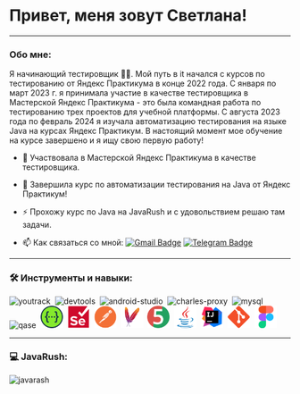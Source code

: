 # Привет, меня зовут Светлана!

---

### Обо мне:

Я начинающий тестировщик :man_technologist:. Мой путь в it начался с курсов по тестированию от Яндекс Практикума в конце 2022 года. C января по март 2023 г. я принимала участие в качестве тестировщика в Мастерской Яндекс Практикума - это была командная работа по тестированию трех проектов для учебной платформы. С августа 2023 года по февраль 2024 я изучала автоматизацию тестирования на языке Java на курсах Яндекс Практикум. В настоящий момент мое обучение на курсе завершено и я ищу свою первую работу!

- :telescope: Участвовала в Мастерской Яндекс Практикума в качестве тестировщика.

- :seedling: Завершила курс по автоматизации тестирования на Java от Яндекс Практикум!

- :zap: Прохожу курс по Java на JavaRush и с удовольствием решаю там задачи.

- :mailbox: Как связаться со мной: [![Gmail Badge](https://img.shields.io/badge/-Gmail-red?style=flat&logo=Gmail&logoColor=white)](mailto:lana.strogaleva@gmail.com)  [![Telegram Badge](https://img.shields.io/badge/-LanaStrog-blue?style=flat&logo=Telegram&logoColor=white)](https://t.me/LanaStrog)
---

### 🛠 Инструменты и навыки:

<div>
  <img src="https://upload.wikimedia.org/wikipedia/commons/thumb/8/8d/YouTrack_Icon.svg/1024px-YouTrack_Icon.svg.png?20200803082248" title="youtrack" alt="youtrack" width="40" height="40"/>&nbsp
  <img src="https://d33wubrfki0l68.cloudfront.net/38b5c953a4667366685d55db55d057c86db1fc54/a0fdc/static/acae6b24d940347661ca901ea07f47c1/chrome-dev-logo-icon.png" title="devtools" alt="devtools" width="40" height="40"/>&nbsp
  <img src="https://cdn.jsdelivr.net/gh/devicons/devicon/icons/androidstudio/androidstudio-original.svg" title="android-studio" alt="android-studio" width="40" height="40"/>&nbsp
  <img src="https://cdn.icon-icons.com/icons2/3053/PNG/512/charles_proxy_macos_bigsur_icon_190302.png" title="charles-proxy" alt="charles-proxy" width="40" height="40"/>&nbsp
  <img src="https://cdn.jsdelivr.net/gh/devicons/devicon/icons/mysql/mysql-original.svg" title="mysql" alt="mysql" width="40" height="40"/>&nbsp;
  <img src="https://luna1.co/eb0187.png" title="qase" alt="qase" width="40" height="40"/>&nbsp
  <img src="https://github.com/devicons/devicon/blob/master/icons/swagger/swagger-original.svg" title="swagger" alt="swagger" width="40" height="40"/>&nbsp;
  <img src="https://github.com/devicons/devicon/blob/master/icons/selenium/selenium-original.svg" title="selenium" alt="selenium" width="40" height="40"/>&nbsp;
  <img src="https://github.com/devicons/devicon/blob/master/icons/postman/postman-original.svg" title="postman" alt="postman" width="40" height="40"/>&nbsp;
  <img src="https://github.com/devicons/devicon/blob/master/icons/maven/maven-original.svg" title="maven" alt="maven" width="40" height="40"/>&nbsp;
  <img src="https://github.com/devicons/devicon/blob/master/icons/junit/junit-original.svg" title="junit" alt="junit" width="40" height="40"/>&nbsp;
  <img src="https://github.com/devicons/devicon/blob/master/icons/java/java-original.svg" title="java" alt="java" width="40" height="40"/>&nbsp;
  <img src="https://github.com/devicons/devicon/blob/master/icons/intellij/intellij-original.svg" title="intellij" alt="intellij" width="40" height="40"/>&nbsp;
  <img src="https://github.com/devicons/devicon/blob/master/icons/git/git-original.svg" title="git" alt="git" width="40" height="40"/>&nbsp;
  <img src="https://github.com/devicons/devicon/blob/master/icons/figma/figma-original.svg" title="figma" alt="figma" width="40" height="40"/>&nbsp;
</div>

---

<!-- ### 💻 Пройденные курсы:

| Курсы                                                           | Дата              |
| ----------------------------------------------------------------| :---------------: |
| practicum.yandex/ Инженер по тестированию                       | 08/2022 - 01/2023 |
| practicum.yandex/ Автоматизатор тестирования на Java            | 08/2023 - 02/2024 |

--- -->

### 💻 JavaRush:

![javarash](https://javarush.com/me/achievements)

